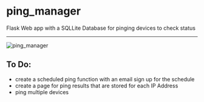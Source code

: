 # ping_manager
Flask Web app with a SQLLite Database for pinging devices to check status

-------------------
![ping_manager](https://user-images.githubusercontent.com/35854396/232341350-922f30e4-29af-4ff6-9d03-7f15b68e578b.png)

## To Do:

- create a scheduled ping function with an email sign up for the schedule
- create a page for ping results that are stored for each IP Address
- ping multiple devices
